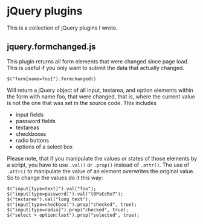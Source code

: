 # jQuery plugins

This is a collection of jQuery plugins I wrote.

## jquery.formchanged.js

This plugin returns all form elements that were changed since page load. This is useful if you only want to submit the data that actually changed.

    $("form[name=foo]").formchanged()
    
Will return a jQuery object of all input, textarea, and option elements within the form with name foo, that were changed, that is, where the current value is not the one that was set in the source code. This includes

- input fields
- password fields
- textareas
- checkboxes
- radio buttons
- options of a select box

Please note, that if you manipulate the values or states of those elements by a script, you have to use `.val()` or `.prop()` instead of `.attr()`. The use of `.attr()` to manipulate the value of an element overwrites the original value. So to change the values do it this way:

    $("input[type=text]").val("foo");
    $("input[type=password]").val("t0Ps€cRe7");
    $("textarea").val("long text");
    $("input[type=checkbox]").prop("checked", true);
    $("input[type=radio]").prop("checked", true);
    $("select > option:last").prop("selected", true);
